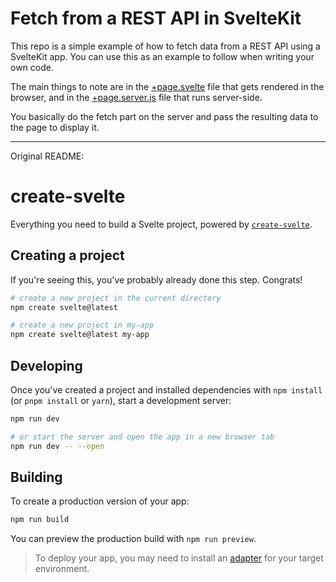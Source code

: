 # Fetch from a REST API in SvelteKit

This repo is a simple example of how to fetch data from a REST API using a SvelteKit app. You can use this as an example to follow when writing your own code.

The main things to note are in the [+page.svelte](https://github.com/eallenOP/sveltekit-fetch-demo/blob/main/src/routes/%2Bpage.svelte) file that gets rendered in the browser, and in the [+page.server.js](https://github.com/eallenOP/sveltekit-fetch-demo/blob/main/src/routes/%2Bpage.server.js) file that runs server-side.

You basically do the fetch part on the server and pass the resulting data to the page to display it.

---

Original README:

# create-svelte

Everything you need to build a Svelte project, powered by [`create-svelte`](https://github.com/sveltejs/kit/tree/master/packages/create-svelte).

## Creating a project

If you're seeing this, you've probably already done this step. Congrats!

```bash
# create a new project in the current directory
npm create svelte@latest

# create a new project in my-app
npm create svelte@latest my-app
```

## Developing

Once you've created a project and installed dependencies with `npm install` (or `pnpm install` or `yarn`), start a development server:

```bash
npm run dev

# or start the server and open the app in a new browser tab
npm run dev -- --open
```

## Building

To create a production version of your app:

```bash
npm run build
```

You can preview the production build with `npm run preview`.

> To deploy your app, you may need to install an [adapter](https://kit.svelte.dev/docs/adapters) for your target environment.
